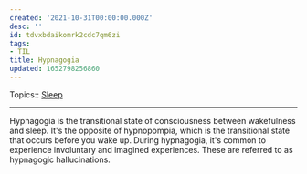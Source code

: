 ```yaml
---
created: '2021-10-31T00:00:00.000Z'
desc: ''
id: tdvxbdaikomrk2cdc7qm6zi
tags:
- TIL
title: Hypnagogia
updated: 1652798256860
---
```

   
Topics::  [Sleep](../topics/sleep.md)   
   
   
---   
   
Hypnagogia is the transitional state of consciousness between wakefulness and sleep. It's the opposite of hypnopompia, which is the transitional state that occurs before you wake up. During hypnagogia, it's common to experience involuntary and imagined experiences. These are referred to as hypnagogic hallucinations.